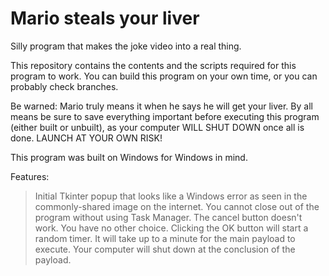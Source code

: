 # Mario steals your liver
Silly program that makes the joke video into a real thing. 

This repository contains the contents and the scripts required for this program to work. You can build this program on your own time, or you can probably check branches.

Be warned: Mario truly means it when he says he will get your liver. By all means be sure to save everything important before executing this program (either built or unbuilt), as your computer WILL SHUT DOWN once all is done. LAUNCH AT YOUR OWN RISK!

This program was built on Windows for Windows in mind.

Features: 
 > Initial Tkinter popup that looks like a Windows error as seen in the commonly-shared image on the internet.
 > You cannot close out of the program without using Task Manager. 
 > The cancel button doesn't work. You have no other choice.
 > Clicking the OK button will start a random timer. It will take up to a minute for the main payload to execute.
 > Your computer will shut down at the conclusion of the payload. 